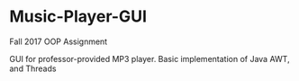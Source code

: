 # Music-Player-GUI
Fall 2017 OOP Assignment


GUI for professor-provided MP3 player. Basic implementation of Java AWT, and Threads 
